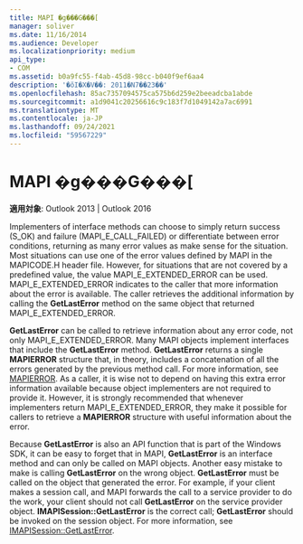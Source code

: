 ```yaml
---
title: MAPI �g���G���[
manager: soliver
ms.date: 11/16/2014
ms.audience: Developer
ms.localizationpriority: medium
api_type:
- COM
ms.assetid: b0a9fc55-f4ab-45d8-98cc-b040f9ef6aa4
description: '�ŏI�X�V��: 2011�N7��23��'
ms.openlocfilehash: 85ac7357094575ca575b6d259e2beeadcba1abde
ms.sourcegitcommit: a1d9041c20256616c9c183f7d1049142a7ac6991
ms.translationtype: MT
ms.contentlocale: ja-JP
ms.lasthandoff: 09/24/2021
ms.locfileid: "59567229"
---
```

# <a name="mapi-extended-errors"></a>MAPI �g���G���[

  
  
**適用対象**: Outlook 2013 | Outlook 2016 
  
Implementers of interface methods can choose to simply return success (S_OK) and failure (MAPI_E_CALL_FAILED) or differentiate between error conditions, returning as many error values as make sense for the situation. Most situations can use one of the error values defined by MAPI in the MAPICODE.H header file. However, for situations that are not covered by a predefined value, the value MAPI_E_EXTENDED_ERROR can be used. MAPI_E_EXTENDED_ERROR indicates to the caller that more information about the error is available. The caller retrieves the additional information by calling the **GetLastError** method on the same object that returned MAPI_E_EXTENDED_ERROR. 
  
 **GetLastError** can be called to retrieve information about any error code, not only MAPI_E_EXTENDED_ERROR. Many MAPI objects implement interfaces that include the **GetLastError** method. **GetLastError** returns a single **MAPIERROR** structure that, in theory, includes a concatenation of all the errors generated by the previous method call. For more information, see [MAPIERROR](mapierror.md). As a caller, it is wise not to depend on having this extra error information available because object implementers are not required to provide it. However, it is strongly recommended that whenever implementers return MAPI_E_EXTENDED_ERROR, they make it possible for callers to retrieve a **MAPIERROR** structure with useful information about the error. 
  
Because **GetLastError** is also an API function that is part of the Windows SDK, it can be easy to forget that in MAPI, **GetLastError** is an interface method and can only be called on MAPI objects. Another easy mistake to make is calling **GetLastError** on the wrong object. **GetLastError** must be called on the object that generated the error. For example, if your client makes a session call, and MAPI forwards the call to a service provider to do the work, your client should not call **GetLastError** on the service provider object. **IMAPISession::GetLastError** is the correct call; **GetLastError** should be invoked on the session object. For more information, see [IMAPISession::GetLastError](imapisession-getlasterror.md).
  

